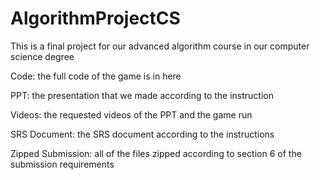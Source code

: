 # AlgorithmProjectCS
This is a final project for our advanced algorithm course in our computer science degree

Code: the full code of the game is in here

PPT: the presentation that we made according to the instruction

Videos: the requested videos of the PPT and the game run

SRS Document: the SRS document according to the instructions

Zipped Submission: all of the files zipped according to section 6 of the submission requirements 